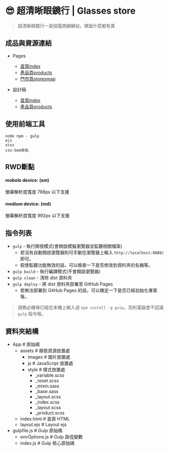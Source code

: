 # :sunglasses: 超清晰眼鏡行 | Glasses store
> 超清晰眼鏡行一是個電商網網站，裡面什麼都有賣

## 成品與資源連結
- Pages
  - [首頁index](https://penuts27.github.io/glassweb/)
  - [產品頁products](https://penuts27.github.io/glassweb/product.html)
  - [門市頁storesmap](https://penuts27.github.io/glassweb/storemap.html)
  
- 設計稿
  - [首頁index](2224af-8682/screen/9030f53b-bb49-44c3-8d71-9901ad0d5206/specs/)
  - [產品頁products](https://xd.adobe.com/view/d3d1119a-affd-4f48-8188-f070932224af-8682/screen/d1c41c34-bb77-47f2-94c4-2ebb63bb20e3/specs/)

## 使用前端工具
`node npm - gulp`  
`ejs`  
`scss`  
`css-bem命名`

## RWD斷點
#### mobole device: (sm)
螢幕解析度寬度 768px 以下支援
#### medium device: (md)
螢幕解析度寬度 992px 以下支援


## 指令列表

- `gulp` - 執行開發模式(會開啟模擬瀏覽器並監聽相關檔案)
  - 若沒有自動開啟瀏覽器則可手動在瀏覽器上輸入 `http://localhost:8080/` 即可。
  - 假使監聽功能無效的話，可以檢查一下是否修改到資料夾的名稱等。
- `gulp build` - 執行編譯模式(不會開啟瀏覽器)
- `gulp clean` - 清除 dist 資料夾
- `gulp deploy` - 將 dist 資料夾部署至 GitHub Pages
  - 若無法部署到 GitHub Pages 的話，可以確定一下是否已經初始化專案等。

> 請務必確保已經在本機上輸入過 `npm install -g gulp`，否則電腦會不認識 `gulp` 指令哦。

## 資料夾結構

- App # 原始碼
  - assets # 靜態資源放置處
    - images # 圖片放置處
    - js # JavaScript 放置處
    - style # 樣式放置處
      - _variable.scss
      - _reset.scss
      - _mixin.sass
      - _base.sass
      - _layout.scss
      - _index.scss
      - _layout.scss  
      - _product.scss  
  - index.html # 首頁 HTML
  - layout.ejs # Layout ejs
- gulpfile.js # Gulp 原始碼
  - envOptions.js # Gulp 路徑變數
  - index.js # Gulp 核心原始碼
